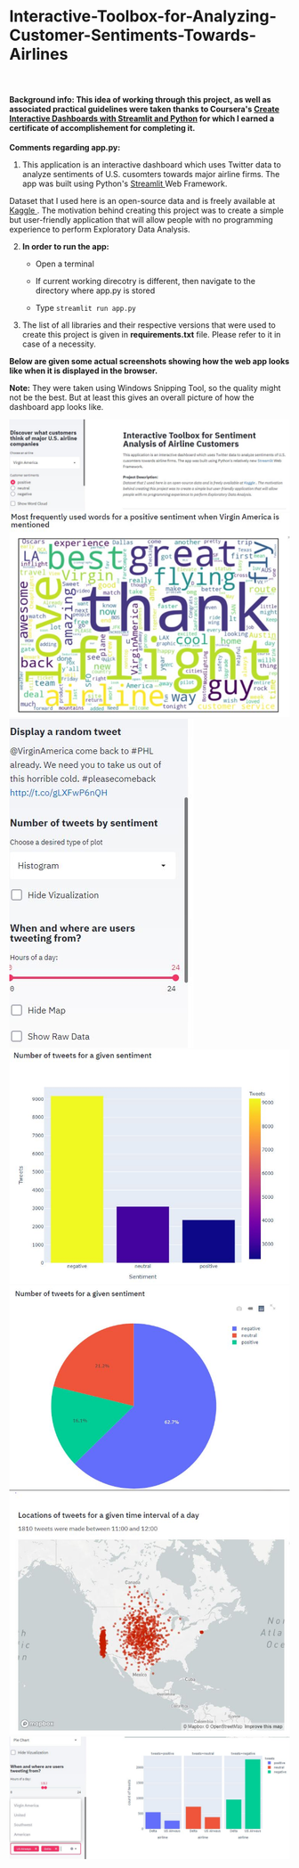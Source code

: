 # Interactive-Toolbox-for-Analyzing-Customer-Sentiments-Towards-Airlines

<br/>

#### Background info: This idea of working through this project, as well as associated practical guidelines were taken thanks to Coursera's [Create Interactive Dashboards with Streamlit and Python](https://www.coursera.org/projects/interactive-dashboards-streamlit-python) for which I earned a certificate of accomplishement for completing it.

**Comments regarding app.py:**

1. This application is an interactive dashboard which uses Twitter data to analyze sentiments of U.S. cusomters towards major airline firms. 
The app was built using Python's <a href="https://streamlit.io"> Streamlit </a> Web Framework. </p>

  <p>
    Dataset that I used here is an open-source data and is freely available at 
    <a href="https://www.kaggle.com/crowdflower/twitter-airline-sentiment"> Kaggle </a>.
    The motivation behind creating this project was to create a simple but user-friendly application that will allow people
    with no programming experience to perform Exploratory Data Analysis.
  </p>
    

2. **In order to run the app:**	

	- Open a terminal 	

	-  If current working direcotry is different, then navigate to the directory where app.py is stored
	
	- Type `streamlit run app.py`

	
3. The list of all libraries and their respective versions that were used to create this project is given in **requirements.txt** file. Please refer to it in case of a necessity.


<b>Below are given some actual screenshots showing how the web app looks like when it is displayed in the browser.</b>

<b>Note:</b> They were taken using Windows Snipping Tool, so the quality might not be the best. But at least this gives an overall picture of how the dashboard app looks like.

![](screenshots/img1.JPG)
<br/>
![](screenshots/img2.JPG)
<br/>
![](screenshots/img3.JPG)
<br/>
![](screenshots/img4.JPG)
<br/>
![](screenshots/img5.JPG)
<br/>
![](screenshots/img6.JPG)
<br/>
![](screenshots/img7.JPG)
